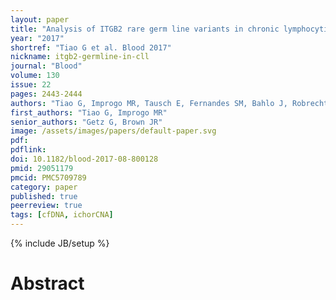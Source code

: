 ```yaml
---
layout: paper
title: "Analysis of ITGB2 rare germ line variants in chronic lymphocytic leukemia"
year: "2017"
shortref: "Tiao G et al. Blood 2017"
nickname: itgb2-germline-in-cll
journal: "Blood"
volume: 130
issue: 22
pages: 2443-2444
authors: "Tiao G, Improgo MR, Tausch E, Fernandes SM, Bahlo J, Robrecht S, Fischer K, Hallek M, Stilgenbauer S, Kiezun A, Getz G, Brown JR"
first_authors: "Tiao G, Improgo MR"
senior_authors: "Getz G, Brown JR"
image: /assets/images/papers/default-paper.svg
pdf:
pdflink:
doi: 10.1182/blood-2017-08-800128
pmid: 29051179
pmcid: PMC5709789
category: paper
published: true
peerreview: true
tags: [cfDNA, ichorCNA]
---
```

{% include JB/setup %}

# Abstract

